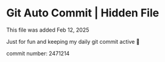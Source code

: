 # Git Auto Commit | Hidden File

This file was added Feb 12, 2025

Just for fun and keeping my daily git commit active 🤪

commit number: 2471214
